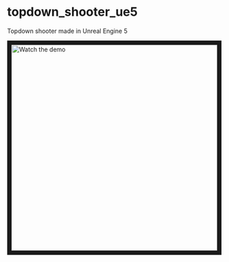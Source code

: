 # topdown_shooter_ue5
 Topdown shooter made in Unreal Engine 5

<a href="http://www.youtube.com/watch?feature=player_embedded&v=0GKh-HcDeTw" target="_blank">
 <img src="http://img.youtube.com/vi/0GKh-HcDeTw/mqdefault.jpg" alt="Watch the demo" width="480" border="10" />
</a>
